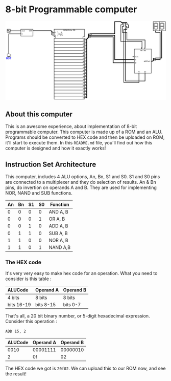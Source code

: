 # 8-bit Programmable computer
![Finished Circuit](./Computer.png)

## About this computer

This is an awesome experience, about implementation of 8-bit programmable computer. This computer is made up of a ROM and an ALU. Programs should be converted to HEX code and then be uploaded on ROM, it'll start to execute them. In this `README.md` file, you'll find out how this computer is designed and how it exactly works!

## Instruction Set Architecture

This computer, includes 4 ALU options, An, Bn, S1 and S0. S1 and S0 pins are connected to a multiplexer and they do selection of results. An & Bn pins, do invertion on operands A and B. They are used for implementing NOR, NAND and SUB functions. 

| An | Bn | S1 | S0 | Function |
|:---| ---| ---| ---| ---------|
| 0  | 0  | 0  | 0  | AND A, B |
| 0  | 0  | 0  | 1  | OR A, B  |
| 0  | 0  | 1  | 0  | ADD A, B |
| 0  | 1  | 1  | 0  | SUB A, B |
| 1  | 1  | 0  | 0  | NOR A, B |
| 1  | 1  | 0  | 1  | NAND A,B |

### The HEX code
It's very very easy to make hex code for an operation. What you need to consider is this table :

| ALUCode | Operand A | Operand B |
|:------- | --------- | ----------|
| 4 bits  | 8 bits    | 8 bits    |
| bits 16-19 | bits 8-15 | bits 0-7  |

That's all, a 20 bit binary number, or 5-digit hexadecimal expression. Consider this operation :

```
ADD 15, 2
```
| ALUCode | Operand A | Operand B |
|:------- | --------- | ----------|
| 0010 | 00001111 | 00000010 |
| 2    | 0f       | 02       |

The HEX code we got is `20f02`. We can upload this to our ROM now, and see the result!
